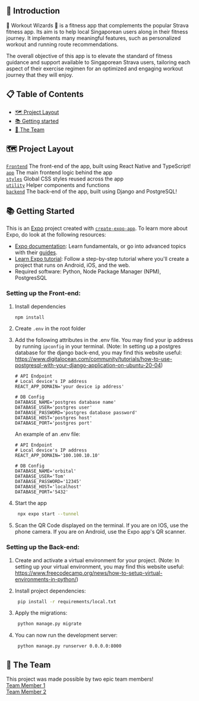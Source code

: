 ## 🌟 Introduction

🧙 Workout Wizards 🧙 is a fitness app that complements the popular Strava fitness app. Its aim is to help local Singaporean users along in their fitness journey. It implements many meaningful features, such as personalized workout and running route recommendations. <br> 

The overall objective of this app is to elevate the standard of fitness guidance and support available to Singaporean Strava users, tailoring each aspect of their exercise regimen for an optimized and engaging workout journey that they will enjoy.


## 📋 Table of Contents

- [🗺 Project Layout](#-project-layout)
- [📚 Getting started](#-getting-started)
- [💙 The Team](#-the-team)

## 🗺 Project Layout

[`Frontend`](https://github.com/NgZiXin/Orbital-6402/tree/main/Frontend) The front-end of the app, built using React Native and TypeScript!<br>
[`app`](https://github.com/NgZiXin/Orbital-6402/tree/main/Frontend/app) The main frontend logic behind the app <br>
[`styles`](https://github.com/NgZiXin/Orbital-6402/tree/main/Frontend/styles) Global CSS styles reused across the app <br> 
[`utility`](https://github.com/NgZiXin/Orbital-6402/tree/main/Frontend/utility) Helper components and functions <br>
[`backend`](https://github.com/NgZiXin/Orbital-6402/tree/main/backend) The back-end of the app, built using Django and PostgreSQL! <br>


## 📚 Getting Started

This is an [Expo](https://expo.dev) project created with [`create-expo-app`](https://www.npmjs.com/package/create-expo-app). 
To learn more about Expo, do look at the following resources:
- [Expo documentation](https://docs.expo.dev/): Learn fundamentals, or go into advanced topics with their [guides](https://docs.expo.dev/guides).
- [Learn Expo tutorial](https://docs.expo.dev/tutorial/introduction/): Follow a step-by-step tutorial where you'll create a project that runs on Android, iOS, and the web.
- Required software: Python, Node Package Manager (NPM), PostgresSQL


### Setting up the Front-end:

1. Install dependencies

   ```bash
   npm install
   ```

2. Create `.env` in the root folder 

3. Add the following attributes in the .env file. You may find your ip address by running `ipconfig` in your terminal. (Note: In setting up a postgres database for the django back-end, you may find this website useful: https://www.digitalocean.com/community/tutorials/how-to-use-postgresql-with-your-django-application-on-ubuntu-20-04)

   ```
   # API Endpoint
   # Local device's IP address
   REACT_APP_DOMAIN='your device ip address'

   # DB Config
   DATABASE_NAME='postgres database name'
   DATABASE_USER='postgres user'
   DATABASE_PASSWORD='postgres database password'
   DATABASE_HOST='postgres host' 
   DATABASE_PORT='postgres port'
   ```
   An example of an .env file:
   ```
   # API Endpoint
   # Local device's IP address
   REACT_APP_DOMAIN='100.100.10.10'

   # DB Config
   DATABASE_NAME='orbital'
   DATABASE_USER='Tom'
   DATABASE_PASSWORD='12345'
   DATABASE_HOST='localhost' 
   DATABASE_PORT='5432'
   ```


4. Start the app

   ```bash
    npx expo start --tunnel
   ```

5. Scan the QR Code displayed on the terminal. If you are on IOS, use the phone camera. If you are on Android, use the Expo app's QR scanner. 


### Setting up the Back-end:

1. Create and activate a virtual environment for your project. (Note: In setting up your virtual environment, you may find this website useful: https://www.freecodecamp.org/news/how-to-setup-virtual-environments-in-python/)
    
2. Install project dependencies:

   ```bash
    pip install -r requirements/local.txt
   ```
   
3. Apply the migrations:

   ```bash
    python manage.py migrate
   ```
   
4. You can now run the development server:

   ```bash
    python manage.py runserver 0.0.0.0:8000
   ```


    
## 💙 The Team

This project was made possible by two epic team members! <br> 
[Team Member 1](https://github.com/NgZiXin) <br>
[Team Member 2](https://github.com/YangQF2002) 

